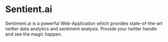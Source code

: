 # Sentient.ai
Sentiment.ai is a powerful Web-Application which provides state-of-the-art twitter data analytics and sentiment analysis.
Provide your twitter handle and see the magic happen.